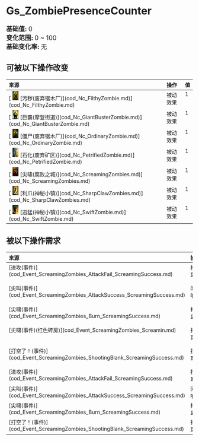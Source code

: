 # Gs_ZombiePresenceCounter  
  
<div style="font-size:1.2em"><b>基础值: </b> 0 </div>  
<div style="font-size:1.2em"><b>变化范围: </b> 0 ~ 100 </div>  
<div style="font-size:1.2em"><b>基础变化率: </b> 无 </div>  
  
## 可被以下操作改变  
<table class="table table-bordered" data-toggle="table"  ><thead style=""><tr ><th  style="text-align:left;vertical-align:top;"  >来源</th><th  style="text-align:left;vertical-align:top;"  >操作</th><th  style="text-align:left;vertical-align:top;"  data-sortable="true"  >值</th></tr></thead><tr ><td  style="text-align:left;vertical-align:top;"  >[<div style="width:25px;display:inline-block;text-align:center"><img decoding="async" src="Sprite/cod/al_污秽僵尸.png" href="a.md" style="max-width:25px;max-height:25px;"></div>[污秽(废弃锯木厂)](cod_Nc_FilthyZombie.md)](cod_Nc_FilthyZombie.md)</td><td  style="text-align:left;vertical-align:top;"  >被动效果</td><td  style="text-align:left;vertical-align:top;"  >1</td></tr><tr ><td  style="text-align:left;vertical-align:top;"  >[<div style="width:25px;display:inline-block;text-align:center"><img decoding="async" src="Sprite/cod/al_巨霸僵尸.png" href="a.md" style="max-width:25px;max-height:25px;"></div>[巨霸(摩登街道)](cod_Nc_GiantBusterZombie.md)](cod_Nc_GiantBusterZombie.md)</td><td  style="text-align:left;vertical-align:top;"  >被动效果</td><td  style="text-align:left;vertical-align:top;"  >1</td></tr><tr ><td  style="text-align:left;vertical-align:top;"  >[<div style="width:25px;display:inline-block;text-align:center"><img decoding="async" src="Sprite/cod/al_普通僵尸.png" href="a.md" style="max-width:25px;max-height:25px;"></div>[僵尸(废弃锯木厂)](cod_Nc_OrdinaryZombie.md)](cod_Nc_OrdinaryZombie.md)</td><td  style="text-align:left;vertical-align:top;"  >被动效果</td><td  style="text-align:left;vertical-align:top;"  >1</td></tr><tr ><td  style="text-align:left;vertical-align:top;"  >[<div style="width:25px;display:inline-block;text-align:center"><img decoding="async" src="Sprite/cod/al_石化僵尸.png" href="a.md" style="max-width:25px;max-height:25px;"></div>[石化(废弃矿区)](cod_Nc_PetrifiedZombie.md)](cod_Nc_PetrifiedZombie.md)</td><td  style="text-align:left;vertical-align:top;"  >被动效果</td><td  style="text-align:left;vertical-align:top;"  >1</td></tr><tr ><td  style="text-align:left;vertical-align:top;"  >[<div style="width:25px;display:inline-block;text-align:center"><img decoding="async" src="Sprite/cod/al_尖叫僵尸.png" href="a.md" style="max-width:25px;max-height:25px;"></div>[尖啸(腐败之城)](cod_Nc_ScreamingZombies.md)](cod_Nc_ScreamingZombies.md)</td><td  style="text-align:left;vertical-align:top;"  >被动效果</td><td  style="text-align:left;vertical-align:top;"  >1</td></tr><tr ><td  style="text-align:left;vertical-align:top;"  >[<div style="width:25px;display:inline-block;text-align:center"><img decoding="async" src="Sprite/cod/al_利爪僵尸.png" href="a.md" style="max-width:25px;max-height:25px;"></div>[利爪(神秘小镇)](cod_Nc_SharpClawZombies.md)](cod_Nc_SharpClawZombies.md)</td><td  style="text-align:left;vertical-align:top;"  >被动效果</td><td  style="text-align:left;vertical-align:top;"  >1</td></tr><tr ><td  style="text-align:left;vertical-align:top;"  >[<div style="width:25px;display:inline-block;text-align:center"><img decoding="async" src="Sprite/cod/al_迅猛僵尸.png" href="a.md" style="max-width:25px;max-height:25px;"></div>[迅猛(神秘小镇)](cod_Nc_SwiftZombie.md)](cod_Nc_SwiftZombie.md)</td><td  style="text-align:left;vertical-align:top;"  >被动效果</td><td  style="text-align:left;vertical-align:top;"  >1</td></tr></tbody></table>  
  
  
## 被以下操作需求  
<table class="table table-bordered" data-toggle="table"  ><thead style=""><tr ><th  style="text-align:left;vertical-align:top;"  >来源</th><th  style="text-align:left;vertical-align:top;"  >操作</th><th  style="text-align:left;vertical-align:top;"  data-sortable="true"  >值</th></tr></thead><tr ><td  style="text-align:left;vertical-align:top;"  >[进攻(事件)](cod_Event_ScreamingZombies_AttackFail_ScreamingSuccess.md)</td><td  style="text-align:left;vertical-align:top;"  >捂住耳朵</td><td  style="text-align:left;vertical-align:top;"  >17 ~ 100</td></tr><tr ><td  style="text-align:left;vertical-align:top;"  >[尖叫(事件)](cod_Event_ScreamingZombies_AttackSuccess_ScreamingSuccess.md)</td><td  style="text-align:left;vertical-align:top;"  >闭嘴！</td><td  style="text-align:left;vertical-align:top;"  >17 ~ 100</td></tr><tr ><td  style="text-align:left;vertical-align:top;"  >[尖啸(事件)](cod_Event_ScreamingZombies_Burn_ScreamingSuccess.md)</td><td  style="text-align:left;vertical-align:top;"  >捂住耳朵</td><td  style="text-align:left;vertical-align:top;"  >17 ~ 100</td></tr><tr ><td  style="text-align:left;vertical-align:top;"  >[尖啸(事件)(红色砖房)](cod_Event_ScreamingZombies_Screamin.md)</td><td  style="text-align:left;vertical-align:top;"  >捂住耳朵</td><td  style="text-align:left;vertical-align:top;"  >17 ~ 100</td></tr><tr ><td  style="text-align:left;vertical-align:top;"  >[打空了！(事件)](cod_Event_ScreamingZombies_ShootingBlank_ScreamingSuccess.md)</td><td  style="text-align:left;vertical-align:top;"  >捂住耳朵</td><td  style="text-align:left;vertical-align:top;"  >17 ~ 100</td></tr><tr ><td  style="text-align:left;vertical-align:top;"  >[进攻(事件)](cod_Event_ScreamingZombies_AttackFail_ScreamingSuccess.md)</td><td  style="text-align:left;vertical-align:top;"  >捂住耳朵</td><td  style="text-align:left;vertical-align:top;"  >0 ~ 16</td></tr><tr ><td  style="text-align:left;vertical-align:top;"  >[尖叫(事件)](cod_Event_ScreamingZombies_AttackSuccess_ScreamingSuccess.md)</td><td  style="text-align:left;vertical-align:top;"  >闭嘴！</td><td  style="text-align:left;vertical-align:top;"  >0 ~ 16</td></tr><tr ><td  style="text-align:left;vertical-align:top;"  >[尖啸(事件)](cod_Event_ScreamingZombies_Burn_ScreamingSuccess.md)</td><td  style="text-align:left;vertical-align:top;"  >捂住耳朵</td><td  style="text-align:left;vertical-align:top;"  >0 ~ 16</td></tr><tr ><td  style="text-align:left;vertical-align:top;"  >[打空了！(事件)](cod_Event_ScreamingZombies_ShootingBlank_ScreamingSuccess.md)</td><td  style="text-align:left;vertical-align:top;"  >捂住耳朵</td><td  style="text-align:left;vertical-align:top;"  >0 ~ 16</td></tr></tbody></table>  
  


<script>document.title="Gs_ZombiePresenceCounter - 卡牌生存百科 Card Survival Wiki";</script>